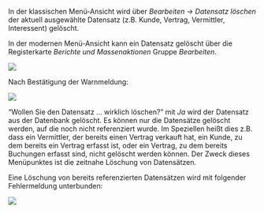 In der klassischen Menü-Ansicht wird über *Bearbeiten  → Datensatz löschen*  der aktuell ausgewählte  Datensatz (z.B. Kunde, Vertrag, Vermittler, Interessent) gelöscht. 

In der modernen Menü-Ansicht kann ein Datensatz gelöscht über die Registerkarte *Berichte und Massenaktionen* Gruppe *Bearbeiten*.

![](http://xpecto.github.io/docs/img/img_1462806622224.png)

Nach Bestätigung der Warnmeldung:

![](http://xpecto.github.io/docs/img/img_1420450924589.png)

“Wollen Sie den Datensatz … wirklich löschen?” mit *Ja* wird der Datensatz aus der Datenbank gelöscht. 
Es können nur die Datensätze gelöscht werden, auf die noch nicht referenziert wurde. Im Speziellen heißt dies z.B. dass ein Vermittler, der bereits einen Vertrag verkauft hat, ein Kunde, zu dem bereits ein Vertrag erfasst ist, oder ein Vertrag, zu dem bereits Buchungen erfasst sind, nicht gelöscht werden können. Der Zweck dieses Menüpunktes ist die zeitnahe Löschung von Datensätzen.

Eine Löschung von bereits referenzierten Datensätzen wird mit folgender Fehlermeldung unterbunden:

![](http://xpecto.github.io/docs/img/img_1420458029242.png)